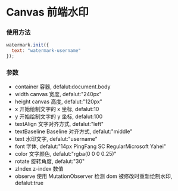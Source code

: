 # Canvas 前端水印

### 使用方法

```js
watermark.init({
  text: "watermark-username"
});
```

### 参数

- container 容器, defalut:document.body
- width canvas 宽度, defalut:"240px"
- height canvas 高度, defalut:"120px"
- x 开始绘制文字的 x 坐标, defalut:10
- y 开始绘制文字的 y 坐标, defalut:100
- textAlign 文字对齐方式, defalut:"left"
- textBaseline Baseline 对齐方式, defalut:"middle"
- text 水印文字, defalut:"username"
- font 字体, defalut:"14px PingFang SC RegularMicrosoft Yahei"
- color 文字颜色, defalut:"rgba(0 0 0 0.25)"
- rotate 旋转角度, defalut:"30"
- zIndex z-index 数值
- observe 使用 MutationObserver 检测 dom 被修改时重新绘制水印, defalut:true

